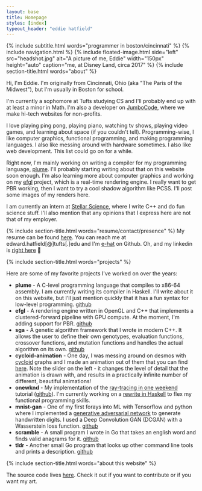 ```yaml
---
layout: base
title: Homepage
styles: [index]
typeout_header: "eddie hatfield"
---
```

{% include subtitle.html words="programmer in boston/cincinnati" %}
{% include navigation.html %}
{% include floated-image.html side="left" src="headshot.jpg" 
    alt="A picture of me, Eddie"
        width="150px" height="auto"
        caption="me, at Disney Land, circa 2017"
        %}
{% include section-title.html words="about" %}

Hi, I'm Eddie. I'm originally from Cincinnati, Ohio (aka "The Paris of the Midwest"),
but I'm usually in Boston for school.

I'm currently a sophomore at Tufts studying CS and I'll probably end up with at 
least a minor in Math. I'm also a developer on [JumboCode](https://www.jumbocode.org/),
where we make hi-tech websites for non-profits.

I love playing ping pong, playing piano, watching tv shows, playing video games,
and learning about space (if you couldn't tell). Programming-wise, I like computer graphics, 
functional programming, and making programming languages. 
I also like messing around with hardware sometimes. I also like web development. 
This list could go on for a while.

Right now, I'm mainly working on writing a compiler for my programming language, 
[plume](https://github.com/e-hat/plume). I'll probably starting 
writing about that on this website soon enough. I'm also learning more about 
computer graphics and working on my [efgl](https://github.com/e-hat/efgl)
project, which is a real-time rendering engine. I really want to get PBR working,
then I want to try a cool shadow algorithm like PCSS. I'll post some images of my renders here. 

I am currently an intern at [Stellar Science](https://www.stellarscience.com/),
where I write C++ and do fun science stuff. I'll also mention that any opinions 
that I express here are not that of my employer. 

{% include section-title.html words="resume/contact/presence" %}
My resume can be found [here](/assets/files/eddiehatfield_resume.pdf).
You can reach me at edward.hatfield[@]tufts[.]edu and I'm [e-hat](https://github.com/e-hat)
on Github. Oh, and my linkedin is [right here](https://www.linkedin.com/in/eddie-hatfield-078a27160) 🤝

{% include section-title.html words="projects" %}

Here are some of my favorite projects I've worked on over the years:

* **plume** - A C-level programming language that compiles to x86-64 assembly.
  I am currently writing its compiler in Haskell. I'll write about it on this website,
but I'll just mention quickly that it has a fun syntax for low-level programming. 
[github](https://github.com/e-hat/plume)
* **efgl** - A rendering engine written in OpenGL and C++ that 
implements a clustered-forward pipeline with GPU compute. At the moment, 
I'm adding support for PBR. [github](https://github.com/e-hat/efgl)
* **sga** - A genetic algorithm framework that I wrote in modern C++.
It allows the user to define their own genotypes, evaluation functions, crossover 
functions, and mutation functions and handles the actual algorithm on its own. 
[github](https://github.com/e-hat/SGA)
* **cycloid-animation** - One day, I was messing around on desmos with 
[cycloid](https://en.wikipedia.org/wiki/Cycloid) graphs and I made 
an animation out of them that you can find [here](https://editor.p5js.org/deadbird/present/-1TmeUp-Q). 
Note the slider on the left - it changes the level of detail that the animation is 
drawn with, and results in a practically infinite number of different, beautiful animations!
* **onewknd** - My implementation of the 
[ray-tracing in one weekend](https://raytracing.github.io/books/RayTracingInOneWeekend.html)
tutorial ([github](https://github.com/e-hat/onewknd)). I'm currently 
working on a [rewrite in Haskell](https://github.com/e-hat/RayTracingOneWeekend-Haskell)
to flex my functional programming skills.
* **mnist-gan** - One of my first forays into ML with Tensorflow and 
python where I implemented a [generative adversarial network](https://en.wikipedia.org/wiki/Generative_adversarial_network)
to generate handwritten digits. I used a Deep Convolution GAN (DCGAN) with a Wasserstein loss function.
[github](https://github.com/e-hat/mnistgan)
* **scramble** - A small program I wrote in Go that takes an english
word and finds valid anagrams for it. [github](https://github.com/e-hat/scramble)
* **tldr** - Another small Go program that looks up other command line
tools and prints a description. [github](https://github.com/e-hat/tldr)

{% include section-title.html words="about this website" %}

The source code lives [here](https://github.com/e-hat/e-hat.github.io). 
Check it out if you want to contribute or if you want my art.
